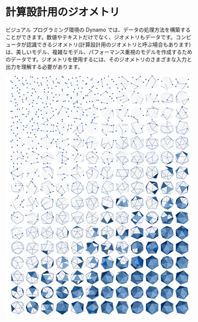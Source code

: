 # 計算設計用のジオメトリ

ビジュアル プログラミング環境の Dynamo では、データの処理方法を構築することができます。数値やテキストだけでなく、ジオメトリもデータです。コンピュータが認識できるジオメトリ(計算設計用のジオメトリと呼ぶ場合もあります)は、美しいモデル、複雑なモデル、パフォーマンス重視のモデルを作成するためのデータです。ジオメトリを使用するには、そのジオメトリのさまざまな入力と出力を理解する必要があります。

![](../images/5-2/GeometryforComputationalDesign-01.jpg)
